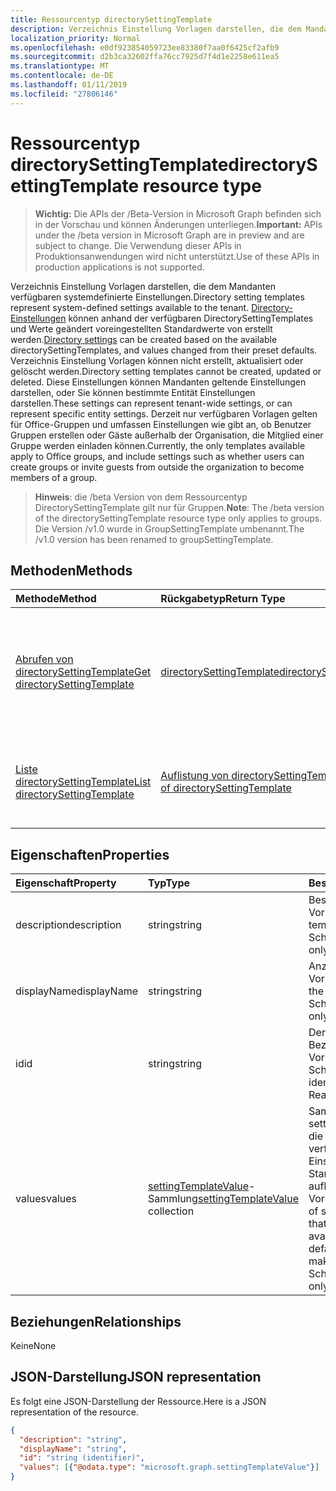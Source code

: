 ```yaml
---
title: Ressourcentyp directorySettingTemplate
description: Verzeichnis Einstellung Vorlagen darstellen, die dem Mandanten verfügbaren systemdefinierte Einstellungen. Directory-Einstellungen können anhand der verfügbaren DirectorySettingTemplates und Werte geändert voreingestellten Standardwerte von erstellt werden. Verzeichnis Einstellung Vorlagen können nicht erstellt, aktualisiert oder gelöscht werden. Diese Einstellungen können Mandanten geltende Einstellungen darstellen, oder Sie können bestimmte Entität Einstellungen darstellen.  Derzeit nur verfügbaren Vorlagen gelten für Office-Gruppen und umfassen Einstellungen wie gibt an, ob Benutzer Gruppen erstellen oder Gäste außerhalb der Organisation, die Mitglied einer Gruppe werden einladen können.
localization_priority: Normal
ms.openlocfilehash: e0df923854059723ee83380f7aa0f6425cf2afb9
ms.sourcegitcommit: d2b3ca32602ffa76cc7925d7f4d1e2258e611ea5
ms.translationtype: MT
ms.contentlocale: de-DE
ms.lasthandoff: 01/11/2019
ms.locfileid: "27806146"
---
```

# <a name="directorysettingtemplate-resource-type"></a><span data-ttu-id="92625-107">Ressourcentyp directorySettingTemplate</span><span class="sxs-lookup"><span data-stu-id="92625-107">directorySettingTemplate resource type</span></span>

> <span data-ttu-id="92625-108">**Wichtig:** Die APIs der /Beta-Version in Microsoft Graph befinden sich in der Vorschau und können Änderungen unterliegen.</span><span class="sxs-lookup"><span data-stu-id="92625-108">**Important:** APIs under the /beta version in Microsoft Graph are in preview and are subject to change.</span></span> <span data-ttu-id="92625-109">Die Verwendung dieser APIs in Produktionsanwendungen wird nicht unterstützt.</span><span class="sxs-lookup"><span data-stu-id="92625-109">Use of these APIs in production applications is not supported.</span></span>

<span data-ttu-id="92625-110">Verzeichnis Einstellung Vorlagen darstellen, die dem Mandanten verfügbaren systemdefinierte Einstellungen.</span><span class="sxs-lookup"><span data-stu-id="92625-110">Directory setting templates represent system-defined settings available to the tenant.</span></span> <span data-ttu-id="92625-111">[Directory-Einstellungen](directorysetting.md) können anhand der verfügbaren DirectorySettingTemplates und Werte geändert voreingestellten Standardwerte von erstellt werden.</span><span class="sxs-lookup"><span data-stu-id="92625-111">[Directory settings](directorysetting.md) can be created based on the available directorySettingTemplates, and values changed from their preset defaults.</span></span> <span data-ttu-id="92625-112">Verzeichnis Einstellung Vorlagen können nicht erstellt, aktualisiert oder gelöscht werden.</span><span class="sxs-lookup"><span data-stu-id="92625-112">Directory setting templates cannot be created, updated or deleted.</span></span> <span data-ttu-id="92625-113">Diese Einstellungen können Mandanten geltende Einstellungen darstellen, oder Sie können bestimmte Entität Einstellungen darstellen.</span><span class="sxs-lookup"><span data-stu-id="92625-113">These settings can represent tenant-wide settings, or can represent specific entity settings.</span></span>  <span data-ttu-id="92625-114">Derzeit nur verfügbaren Vorlagen gelten für Office-Gruppen und umfassen Einstellungen wie gibt an, ob Benutzer Gruppen erstellen oder Gäste außerhalb der Organisation, die Mitglied einer Gruppe werden einladen können.</span><span class="sxs-lookup"><span data-stu-id="92625-114">Currently, the only templates available apply to Office groups, and include settings such as whether users can create groups or invite guests from outside the organization to become members of a group.</span></span>

> <span data-ttu-id="92625-115">**Hinweis**: die /beta Version von dem Ressourcentyp DirectorySettingTemplate gilt nur für Gruppen.</span><span class="sxs-lookup"><span data-stu-id="92625-115">**Note**: The /beta version of the directorySettingTemplate resource type only applies to groups.</span></span> <span data-ttu-id="92625-116">Die Version /v1.0 wurde in GroupSettingTemplate umbenannt.</span><span class="sxs-lookup"><span data-stu-id="92625-116">The /v1.0 version has been renamed to groupSettingTemplate.</span></span>

## <a name="methods"></a><span data-ttu-id="92625-117">Methoden</span><span class="sxs-lookup"><span data-stu-id="92625-117">Methods</span></span>

| <span data-ttu-id="92625-118">Methode</span><span class="sxs-lookup"><span data-stu-id="92625-118">Method</span></span>           | <span data-ttu-id="92625-119">Rückgabetyp</span><span class="sxs-lookup"><span data-stu-id="92625-119">Return Type</span></span>    |<span data-ttu-id="92625-120">Beschreibung</span><span class="sxs-lookup"><span data-stu-id="92625-120">Description</span></span>|
|:---------------|:--------|:----------|
|[<span data-ttu-id="92625-121">Abrufen von directorySettingTemplate</span><span class="sxs-lookup"><span data-stu-id="92625-121">Get directorySettingTemplate</span></span>](../api/directorysettingtemplate-get.md) | [<span data-ttu-id="92625-122">directorySettingTemplate</span><span class="sxs-lookup"><span data-stu-id="92625-122">directorySettingTemplate</span></span>](directorysettingtemplate.md) |<span data-ttu-id="92625-123">Lesen Sie die spezifischen Eigenschaften der eines der Objekte DirectorySettingTemplate System definiert.</span><span class="sxs-lookup"><span data-stu-id="92625-123">Read the specific properties of one of the system defined directorySettingTemplate objects.</span></span>|
|[<span data-ttu-id="92625-124">Liste directorySettingTemplate</span><span class="sxs-lookup"><span data-stu-id="92625-124">List directorySettingTemplate</span></span>](../api/directorysettingtemplate-list.md) | [<span data-ttu-id="92625-125">Auflistung von directorySettingTemplate</span><span class="sxs-lookup"><span data-stu-id="92625-125">Collection of directorySettingTemplate</span></span>](directorysettingtemplate.md) |<span data-ttu-id="92625-126">Listen Sie aller vom System definierten DirectorySettingTemplate Objekte auf.</span><span class="sxs-lookup"><span data-stu-id="92625-126">List all of the system defined directorySettingTemplate objects.</span></span>|

## <a name="properties"></a><span data-ttu-id="92625-127">Eigenschaften</span><span class="sxs-lookup"><span data-stu-id="92625-127">Properties</span></span>
| <span data-ttu-id="92625-128">Eigenschaft</span><span class="sxs-lookup"><span data-stu-id="92625-128">Property</span></span>     | <span data-ttu-id="92625-129">Typ</span><span class="sxs-lookup"><span data-stu-id="92625-129">Type</span></span>   |<span data-ttu-id="92625-130">Beschreibung</span><span class="sxs-lookup"><span data-stu-id="92625-130">Description</span></span>|
|:---------------|:--------|:----------|
|<span data-ttu-id="92625-131">description</span><span class="sxs-lookup"><span data-stu-id="92625-131">description</span></span>|<span data-ttu-id="92625-132">string</span><span class="sxs-lookup"><span data-stu-id="92625-132">string</span></span>|<span data-ttu-id="92625-133">Beschreibung der Vorlage.</span><span class="sxs-lookup"><span data-stu-id="92625-133">Description of the template.</span></span> <span data-ttu-id="92625-134">Schreibgeschützt.</span><span class="sxs-lookup"><span data-stu-id="92625-134">Read-only.</span></span>|
|<span data-ttu-id="92625-135">displayName</span><span class="sxs-lookup"><span data-stu-id="92625-135">displayName</span></span>|<span data-ttu-id="92625-136">string</span><span class="sxs-lookup"><span data-stu-id="92625-136">string</span></span>|<span data-ttu-id="92625-137">Anzeigename der Vorlage.</span><span class="sxs-lookup"><span data-stu-id="92625-137">Display name of the template.</span></span> <span data-ttu-id="92625-138">Schreibgeschützt.</span><span class="sxs-lookup"><span data-stu-id="92625-138">Read-only.</span></span> |
|<span data-ttu-id="92625-139">id</span><span class="sxs-lookup"><span data-stu-id="92625-139">id</span></span>|<span data-ttu-id="92625-140">string</span><span class="sxs-lookup"><span data-stu-id="92625-140">string</span></span>| <span data-ttu-id="92625-p107">Der eindeutige Bezeichner für die Vorlage. Schreibgeschützt.</span><span class="sxs-lookup"><span data-stu-id="92625-p107">Unique identifier for the template. Read-only.</span></span>|
|<span data-ttu-id="92625-143">values</span><span class="sxs-lookup"><span data-stu-id="92625-143">values</span></span>|<span data-ttu-id="92625-144">[settingTemplateValue](settingtemplatevalue.md)-Sammlung</span><span class="sxs-lookup"><span data-stu-id="92625-144">[settingTemplateValue](settingtemplatevalue.md) collection</span></span>| <span data-ttu-id="92625-145">Sammlung von settingTemplateValues, die den Satz der verfügbaren Einstellungen, Standardwerte und Typen auflistet, die diese Vorlage bilden.</span><span class="sxs-lookup"><span data-stu-id="92625-145">Collection of settingTemplateValues that list the set of available settings, defaults and types that make up this template.</span></span>  <span data-ttu-id="92625-146">Schreibgeschützt.</span><span class="sxs-lookup"><span data-stu-id="92625-146">Read-only.</span></span> |

## <a name="relationships"></a><span data-ttu-id="92625-147">Beziehungen</span><span class="sxs-lookup"><span data-stu-id="92625-147">Relationships</span></span>
<span data-ttu-id="92625-148">Keine</span><span class="sxs-lookup"><span data-stu-id="92625-148">None</span></span>


## <a name="json-representation"></a><span data-ttu-id="92625-149">JSON-Darstellung</span><span class="sxs-lookup"><span data-stu-id="92625-149">JSON representation</span></span>

<span data-ttu-id="92625-150">Es folgt eine JSON-Darstellung der Ressource.</span><span class="sxs-lookup"><span data-stu-id="92625-150">Here is a JSON representation of the resource.</span></span>

<!-- {
  "blockType": "resource",
  "optionalProperties": [

  ],
  "@odata.type": "microsoft.graph.directorySettingTemplate"
}-->

```json
{
  "description": "string",
  "displayName": "string",
  "id": "string (identifier)",
  "values": [{"@odata.type": "microsoft.graph.settingTemplateValue"}]
}

```

<!-- uuid: 8fcb5dbc-d5aa-4681-8e31-b001d5168d79
2015-10-25 14:57:30 UTC -->
<!-- {
  "type": "#page.annotation",
  "description": "directorySettingTemplate resource",
  "keywords": "",
  "section": "documentation",
  "tocPath": ""
}-->
